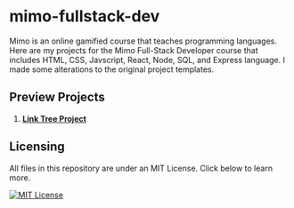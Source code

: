 # mimo-fullstack-dev
Mimo is an online gamified course that teaches programming languages. Here are my projects for the Mimo Full-Stack Developer course that includes HTML, CSS, Javscript, React, Node, SQL, and Express language. I made some alterations to the original project templates.

## Preview Projects
1. [**Link Tree Project**](https://neo-antonio.github.io/mimo-fullstack-dev/1%20Linktree%20Project/)

## Licensing

All files in this repository are under an MIT License. Click below to learn more.

[![MIT License](https://img.shields.io/badge/License-MIT-green.svg)](https://choosealicense.com/licenses/mit/)
